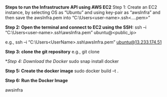**Steps to run the Infrastructure API using AWS EC2**
Step 1: Create an EC2 instance, by selecting OS as “Ubuntu” and using key-pair as “awsInfra” and then save the awsInfra.pem into “C:\Users\<user-name>\.ssh\<....pem>”

**Step 2: Open the terminal and connect to EC2 using the SSH:**
ssh –i “C:\Users\<user-name>\.ssh\awsInfra.pem” ubuntu@<public_ip>

e.g., ssh –i “C:\Users\<UserName>\.ssh\awsInfra.pem” ubuntu@13.233.174.51

**Step 3: clone the git repository**
e.g., git clone <git-repo-url>

**Step 4: Download the Docker*
sudo snap install docker

**Step 5: Create the docker image**
sudo docker build –t <image-name> .

**Step 6: Run the Docker Image**
<!-- sudo docker run -e MONGODB_URI="mongodb://nuadmin:H9ck668ixt3\!@44.211.106.255:19041/"
-e AWS_ACCESS_KEY_ID=""
-e AWS_SECRET_ACCESS_KEY=""
-e AWS_DEFAULT_REGION="" -p 80:80 
-->
awsinfra  

